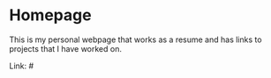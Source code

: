 # Homepage
This is my personal webpage that works as a resume and has links to projects that I have worked on.

Link: #
